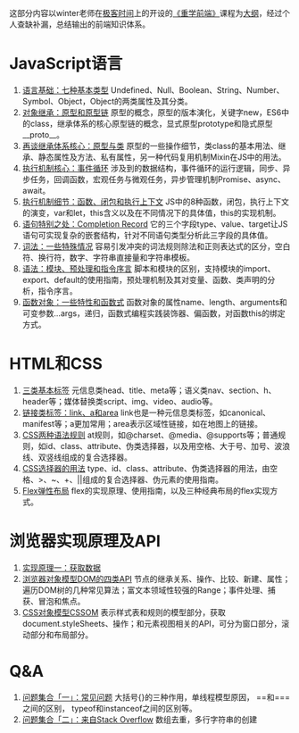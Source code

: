 这部分内容以winter老师在[极客时间](https://time.geekbang.org/)上的开设的[《重学前端》](https://time.geekbang.org/column/intro/100023201)课程为[大纲](https://github.com/Walkerant/Study/tree/master/web/md/outline.md)，经过个人查缺补漏，总结输出的前端知识体系。

# JavaScript语言
1. [语言基础：七种基本类型](https://github.com/Walkerant/Study/tree/master/web/md/js-types.md) Undefined、Null、Boolean、String、Number、Symbol、Object，Object的两类属性及其分类。
2. [对象继承：原型和原型链](https://github.com/Walkerant/Study/tree/master/web/md/js-prototype.md) 原型的概念，原型的版本演化，关键字new，ES6中的class，继承体系的核心原型链的概念，显式原型prototype和隐式原型__proto__。
2. [再谈继承体系核心：原型与类](https://github.com/Walkerant/Study/tree/master/web/md/js-prototype-class.md) 原型的一些操作细节，类class的基本用法、继承、静态属性及方法、私有属性，另一种代码复用机制Mixin在JS中的用法。
3. [执行机制核心：事件循环](https://github.com/Walkerant/Study/tree/master/web/md/js-event-loop.md) 涉及到的数据结构，事件循环的运行逻辑，同步、异步任务，回调函数，宏观任务与微观任务，异步管理机制Promise、async、await。
4. [执行机制细节：函数、闭包和执行上下文](https://github.com/Walkerant/Study/tree/master/web/md/js-execution.md) JS中的8种函数，闭包，执行上下文的演变，var和let，this含义以及在不同情况下的具体值，this的实现机制。
5. [语句特别之处：Completion Record](https://github.com/Walkerant/Study/tree/master/web/md/js-statement.md) 它的三个字段type、value、target让JS语句可实现复杂的嵌套结构，针对不同语句类型分析此三字段的具体值。
6. [词法：一些特殊情况](https://github.com/Walkerant/Study/tree/master/web/md/js-lexical.md) 容易引发冲突的词法规则除法和正则表达式的区分，空白符、换行符，数字、字符串直接量和字符串模板。
7. [语法：模块、预处理和指令序言](https://github.com/Walkerant/Study/tree/master/web/md/js-grammar.md) 脚本和模块的区别，支持模块的import、export、default的使用指南，预处理机制及其对变量、函数、类声明的分析，指令序言。
8. [函数对象：一些特性和函数式](https://github.com/Walkerant/Study/tree/master/web/md/js-function.md) 函数对象的属性name、length、arguments和可变参数...args，递归，函数式编程实践装饰器、偏函数，对函数this的绑定方式。

# HTML和CSS
1. [三类基本标签](https://github.com/Walkerant/Study/tree/master/web/md/html-semantic.md) 元信息类head、title、meta等；语义类nav、section、h、header等；媒体替换类script、img、video、audio等。
2. [链接类标签：link、a和area](https://github.com/Walkerant/Study/tree/master/web/md/html-links.md) link也是一种元信息类标签，如canonical、manifest等；a更加常用；area表示区域性链接，如在地图上的链接。
3. [CSS两种语法规则](https://github.com/Walkerant/Study/tree/master/web/md/css-rules.md) at规则，如@charset、@media、@supports等；普通规则，如id、class、attribute、伪类选择器，以及用空格、大于号、加号、波浪线、双竖线组成的复合选择器。
4. [CSS选择器的用法](https://github.com/Walkerant/Study/tree/master/web/md/css-selectors.md) type、id、class、attribute、伪类选择器的用法，由空格、>、~、+、||组成的复合选择器、伪元素的使用指南。
5. [Flex弹性布局](https://github.com/Walkerant/Study/tree/master/web/md/css-flex.md)
 flex的实现原理、使用指南，以及三种经典布局的flex实现方式。

# 浏览器实现原理及API
1. [实现原理一：获取数据](https://github.com/Walkerant/Study/tree/master/web/md/brower-http.md)
2. [浏览器对象模型DOM的四类API](https://github.com/Walkerant/Study/tree/master/web/md/brower-dom-api.md) 节点的继承关系、操作、比较、新建、属性；遍历DOM树的几种常见算法；富文本领域性较强的Range；事件处理、捕获、冒泡和焦点。
3. [CSS对象模型CSSOM](https://github.com/Walkerant/Study/tree/master/web/md/cssom-api.md) 表示样式表和规则的模型部分，获取document.styleSheets、操作；和元素视图相关的API，可分为窗口部分，滚动部分和布局部分。

# Q&A
1. [问题集合「一」：常见问题](https://github.com/Walkerant/Study/tree/master/web/md/qa-js-1.md) 大括号{}的三种作用，单线程模型原因， ==和===之间的区别， typeof和instanceof之间的区别等。
2. [问题集合「二」：来自Stack Overflow](https://github.com/Walkerant/Study/tree/master/web/md/qa-js-2.md) 数组去重，多行字符串的创建